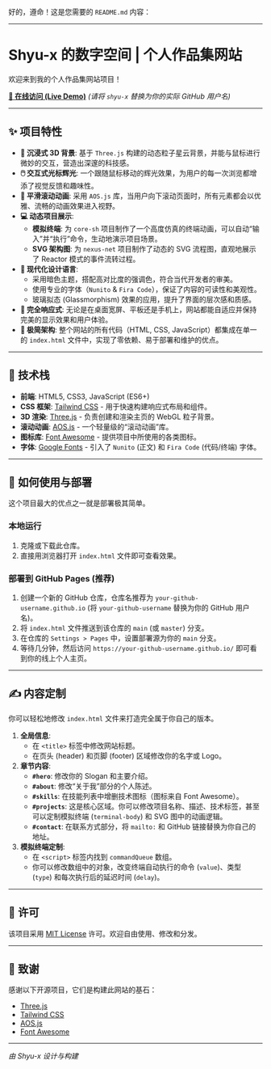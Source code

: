好的，遵命！这是您需要的 `README.md` 内容：

-----

# Shyu-x 的数字空间 | 个人作品集网站

欢迎来到我的个人作品集网站项目！

[**🔗 在线访问 (Live Demo)**](https://www.google.com/url?sa=E&source=gmail&q=https://shyu-x.github.io/) *(请将 `shyu-x` 替换为你的实际 GitHub 用户名)*

-----

## ✨ 项目特性

  - **🌌 沉浸式 3D 背景**: 基于 `Three.js` 构建的动态粒子星云背景，并能与鼠标进行微妙的交互，营造出深邃的科技感。
  - **🖱️ 交互式光标辉光**: 一个跟随鼠标移动的辉光效果，为用户的每一次浏览都增添了视觉反馈和趣味性。
  - **📜 平滑滚动动画**: 采用 `AOS.js` 库，当用户向下滚动页面时，所有元素都会以优雅、流畅的动画效果进入视野。
  - **💻 动态项目展示**:
      - **模拟终端**: 为 `core-sh` 项目制作了一个高度仿真的终端动画，可以自动“输入”并“执行”命令，生动地演示项目场景。
      - **SVG 架构图**: 为 `nexus-net` 项目制作了动态的 SVG 流程图，直观地展示了 Reactor 模式的事件流转过程。
  - **🎨 现代化设计语言**:
      - 采用暗色主题，搭配高对比度的强调色，符合当代开发者的审美。
      - 使用专业的字体（`Nunito` & `Fira Code`），保证了内容的可读性和美观性。
      - 玻璃拟态 (Glassmorphism) 效果的应用，提升了界面的层次感和质感。
  - **📱 完全响应式**: 无论是在桌面宽屏、平板还是手机上，网站都能自适应并保持完美的显示效果和用户体验。
  - **🚀 极简架构**: 整个网站的所有代码（HTML, CSS, JavaScript）都集成在单一的 `index.html` 文件中，实现了零依赖、易于部署和维护的优点。

-----

## 🚀 技术栈

  - **前端**: HTML5, CSS3, JavaScript (ES6+)
  - **CSS 框架**: [Tailwind CSS](https://tailwindcss.com/) - 用于快速构建响应式布局和组件。
  - **3D 渲染**: [Three.js](https://threejs.org/) - 负责创建和渲染主页的 WebGL 粒子背景。
  - **滚动动画**: [AOS.js](https://michalsnik.github.io/aos/) - 一个轻量级的“滚动动画”库。
  - **图标库**: [Font Awesome](https://fontawesome.com/) - 提供项目中所使用的各类图标。
  - **字体**: [Google Fonts](https://fonts.google.com/) - 引入了 `Nunito` (正文) 和 `Fira Code` (代码/终端) 字体。

-----

## 🔧 如何使用与部署

这个项目最大的优点之一就是部署极其简单。

### 本地运行

1.  克隆或下载此仓库。
2.  直接用浏览器打开 `index.html` 文件即可查看效果。

### 部署到 GitHub Pages (推荐)

1.  创建一个新的 GitHub 仓库，仓库名推荐为 `your-github-username.github.io` (将 `your-github-username` 替换为你的 GitHub 用户名)。
2.  将 `index.html` 文件推送到该仓库的 `main` (或 `master`) 分支。
3.  在仓库的 `Settings > Pages` 中，设置部署源为你的 `main` 分支。
4.  等待几分钟，然后访问 `https://your-github-username.github.io/` 即可看到你的线上个人主页。

-----

## ✍️ 内容定制

你可以轻松地修改 `index.html` 文件来打造完全属于你自己的版本。

1.  **全局信息**:
      - 在 `<title>` 标签中修改网站标题。
      - 在页头 (header) 和页脚 (footer) 区域修改你的名字或 Logo。
2.  **章节内容**:
      - **`#hero`**: 修改你的 Slogan 和主要介绍。
      - **`#about`**: 修改“关于我”部分的个人陈述。
      - **`#skills`**: 在技能列表中增删技术图标（图标来自 Font Awesome）。
      - **`#projects`**: 这是核心区域。你可以修改项目名称、描述、技术标签，甚至可以定制模拟终端 (`terminal-body`) 和 SVG 图中的动画逻辑。
      - **`#contact`**: 在联系方式部分，将 `mailto:` 和 GitHub 链接替换为你自己的地址。
3.  **模拟终端定制**:
      - 在 `<script>` 标签内找到 `commandQueue` 数组。
      - 你可以修改数组中的对象，改变终端自动执行的命令 (`value`)、类型 (`type`) 和每次执行后的延迟时间 (`delay`)。

-----

## 📜 许可

该项目采用 [MIT License](https://opensource.org/licenses/MIT) 许可。欢迎自由使用、修改和分发。

-----

## 🙏 致谢

感谢以下开源项目，它们是构建此网站的基石：

  - [Three.js](https://threejs.org/)
  - [Tailwind CSS](https://tailwindcss.com/)
  - [AOS.js](https://michalsnik.github.io/aos/)
  - [Font Awesome](https://fontawesome.com/)

-----

*由 Shyu-x 设计与构建*
